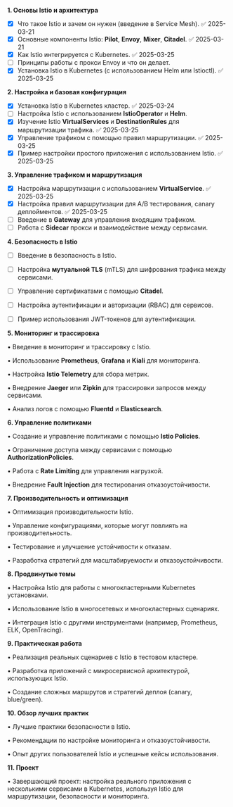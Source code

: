 **1. Основы Istio и архитектура**
- [x] Что такое Istio и зачем он нужен (введение в Service Mesh). ✅ 2025-03-21
- [x] Основные компоненты Istio: **Pilot**, **Envoy**, **Mixer**, **Citadel**. ✅ 2025-03-21
- [x] Как Istio интегрируется с Kubernetes. ✅ 2025-03-25
- [ ] Принципы работы с прокси Envoy и что он делает.
- [x] Установка Istio в Kubernetes (с использованием Helm или Istioctl). ✅ 2025-03-25

**2. Настройка и базовая конфигурация**
- [x] Установка Istio в Kubernetes кластер. ✅ 2025-03-24
- [ ] Настройка Istio с использованием **IstioOperator** и **Helm**.
- [x] Изучение Istio **VirtualServices** и **DestinationRules** для маршрутизации трафика. ✅ 2025-03-25
- [x] Управление трафиком с помощью правил маршрутизации. ✅ 2025-03-25
- [x] Пример настройки простого приложения с использованием Istio. ✅ 2025-03-25

**3. Управление трафиком и маршрутизация**

- [x] Настройка маршрутизации с использованием **VirtualService**. ✅ 2025-03-25
- [x] Настройка правил маршрутизации для A/B тестирования, canary деплойментов. ✅ 2025-03-25
- [ ] Введение в **Gateway** для управления входящим трафиком.
- [ ] Работа с **Sidecar** прокси и взаимодействие между сервисами.

**4. Безопасность в Istio**

- [ ] Введение в безопасность в Istio.
- [ ] Настройка **мутуальной TLS** (mTLS) для шифрования трафика между сервисами.
- [ ] Управление сертификатами с помощью **Citadel**.
- [ ] Настройка аутентификации и авторизации (RBAC) для сервисов.
- [ ] Пример использования JWT-токенов для аутентификации.

  

**5. Мониторинг и трассировка**

• Введение в мониторинг и трассировку с Istio.

• Использование **Prometheus**, **Grafana** и **Kiali** для мониторинга.

• Настройка **Istio Telemetry** для сбора метрик.

• Внедрение **Jaeger** или **Zipkin** для трассировки запросов между сервисами.

• Анализ логов с помощью **Fluentd** и **Elasticsearch**.

  

**6. Управление политиками**

• Создание и управление политиками с помощью **Istio Policies**.

• Ограничение доступа между сервисами с помощью **AuthorizationPolicies**.

• Работа с **Rate Limiting** для управления нагрузкой.

• Внедрение **Fault Injection** для тестирования отказоустойчивости.

  

**7. Производительность и оптимизация**

• Оптимизация производительности Istio.

• Управление конфигурациями, которые могут повлиять на производительность.

• Тестирование и улучшение устойчивости к отказам.

• Разработка стратегий для масштабируемости и отказоустойчивости.

  

**8. Продвинутые темы**

• Настройка Istio для работы с многокластерными Kubernetes установками.

• Использование Istio в многосетевых и многокластерных сценариях.

• Интеграция Istio с другими инструментами (например, Prometheus, ELK, OpenTracing).

  

**9. Практическая работа**

• Реализация реальных сценариев с Istio в тестовом кластере.

• Разработка приложений с микросервисной архитектурой, использующих Istio.

• Создание сложных маршрутов и стратегий деплоя (canary, blue/green).

  

**10. Обзор лучших практик**

• Лучшие практики безопасности в Istio.

• Рекомендации по настройке мониторинга и отказоустойчивости.

• Опыт других пользователей Istio и успешные кейсы использования.

  

**11. Проект**

• Завершающий проект: настройка реального приложения с несколькими сервисами в Kubernetes, используя Istio для маршрутизации, безопасности и мониторинга.